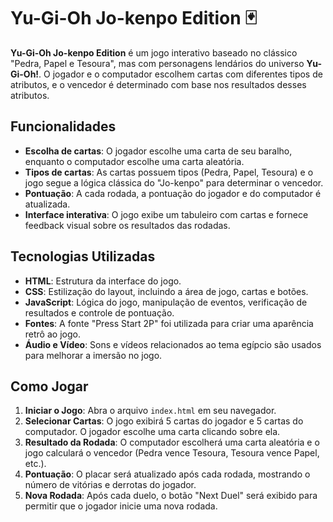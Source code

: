 # Yu-Gi-Oh Jo-kenpo Edition 🃏

**Yu-Gi-Oh Jo-kenpo Edition** é um jogo interativo baseado no clássico "Pedra, Papel e Tesoura", mas com personagens lendários do universo **Yu-Gi-Oh!**. O jogador e o computador escolhem cartas com diferentes tipos de atributos, e o vencedor é determinado com base nos resultados desses atributos.

## Funcionalidades

- **Escolha de cartas**: O jogador escolhe uma carta de seu baralho, enquanto o computador escolhe uma carta aleatória.
- **Tipos de cartas**: As cartas possuem tipos (Pedra, Papel, Tesoura) e o jogo segue a lógica clássica do "Jo-kenpo" para determinar o vencedor.
- **Pontuação**: A cada rodada, a pontuação do jogador e do computador é atualizada.
- **Interface interativa**: O jogo exibe um tabuleiro com cartas e fornece feedback visual sobre os resultados das rodadas.

## Tecnologias Utilizadas

- **HTML**: Estrutura da interface do jogo.
- **CSS**: Estilização do layout, incluindo a área de jogo, cartas e botões.
- **JavaScript**: Lógica do jogo, manipulação de eventos, verificação de resultados e controle de pontuação.
- **Fontes**: A fonte "Press Start 2P" foi utilizada para criar uma aparência retrô ao jogo.
- **Áudio e Vídeo**: Sons e vídeos relacionados ao tema egípcio são usados para melhorar a imersão no jogo.

## Como Jogar

1. **Iniciar o Jogo**: Abra o arquivo `index.html` em seu navegador.
2. **Selecionar Cartas**: O jogo exibirá 5 cartas do jogador e 5 cartas do computador. O jogador escolhe uma carta clicando sobre ela.
3. **Resultado da Rodada**: O computador escolherá uma carta aleatória e o jogo calculará o vencedor (Pedra vence Tesoura, Tesoura vence Papel, etc.).
4. **Pontuação**: O placar será atualizado após cada rodada, mostrando o número de vitórias e derrotas do jogador.
5. **Nova Rodada**: Após cada duelo, o botão "Next Duel" será exibido para permitir que o jogador inicie uma nova rodada.
